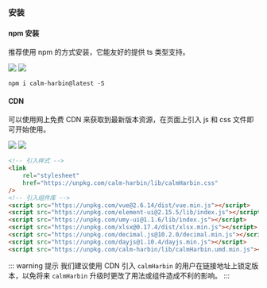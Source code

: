 ### 安装

#### npm 安装

推荐使用 npm 的方式安装，它能友好的提供 ts 类型支持。

[![](https://img.shields.io/npm/v/calm-harbin/latest)](https://www.npmjs.com/package/calm-harbin)
[![](https://img.shields.io/github/stars/CalmHarbin/calm-harbin?style=social)](https://github.com/CalmHarbin/calm-harbin)

```
npm i calm-harbin@latest -S
```

#### CDN

可以使用网上免费 CDN 来获取到最新版本资源，在页面上引入 js 和 css 文件即可开始使用。

[![](https://data.jsdelivr.com/v1/package/npm/calm-harbin/badge)](https://cdn.jsdelivr.net/npm/calm-harbin)
[![](https://img.shields.io/badge/unpkg-%40latest-green)](https://unpkg.com/calm-harbin/lib/calmHarbin.umd.min.js)

```html
<!-- 引入样式 -->
<link
    rel="stylesheet"
    href="https://unpkg.com/calm-harbin/lib/calmHarbin.css"
/>
<!-- 引入组件库 -->
<script src="https://unpkg.com/vue@2.6.14/dist/vue.min.js"></script>
<script src="https://unpkg.com/element-ui@2.15.5/lib/index.js"></script>
<script src="https://unpkg.com/umy-ui@1.1.6/lib/index.js"></script>
<script src="https://unpkg.com/xlsx@0.17.4/dist/xlsx.min.js"></script>
<script src="https://unpkg.com/decimal.js@10.2.0/decimal.min.js"></script>
<script src="https://unpkg.com/dayjs@1.10.4/dayjs.min.js"></script>
<script src="https://unpkg.com/calm-harbin/lib/calmHarbin.umd.min.js"></script>
```

::: warning 提示
我们建议使用 CDN 引入 `calmHarbin` 的用户在链接地址上锁定版本，以免将来 `calmHarbin` 升级时更改了用法或组件造成不利的影响。
:::
